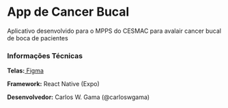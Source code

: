 # App de Cancer Bucal 

<p>Aplicativo desenvolvido para o MPPS do CESMAC para avalair cancer bucal de boca de pacientes </p>


<h3>Informações Técnicas</h3>
<p><b>Telas:</b><a href="https://www.figma.com/file/V8rfVxiFyVHx8mpgNiT9nH/App-Cancer?node-id=11%3A180"> Figma</a></p>
<p><b>Framework:</b> React Native (Expo)</p>
<p><b>Desenvolvedor:</b> Carlos W. Gama (@carloswgama)</p>

